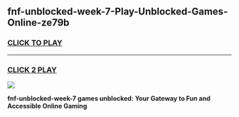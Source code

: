 
## fnf-unblocked-week-7-Play-Unblocked-Games-Online-ze79b
<h3>
<a href="https://premium76.site?title=fnf-unblocked-week-7&ref=25A">CLICK TO PLAY</a></h3>
<hr>

<h3>
<a href="https://premium76.site?title=fnf-unblocked-week-7&ref=25A">CLICK 2 PLAY</a>
  
</h3>

<a href="https://premium76.site?title=fnf-unblocked-week-7&ref=25A"><img src="https://clearcache.store/games.png"></a>


**fnf-unblocked-week-7 games unblocked: Your Gateway to Fun and Accessible Online Gaming**
